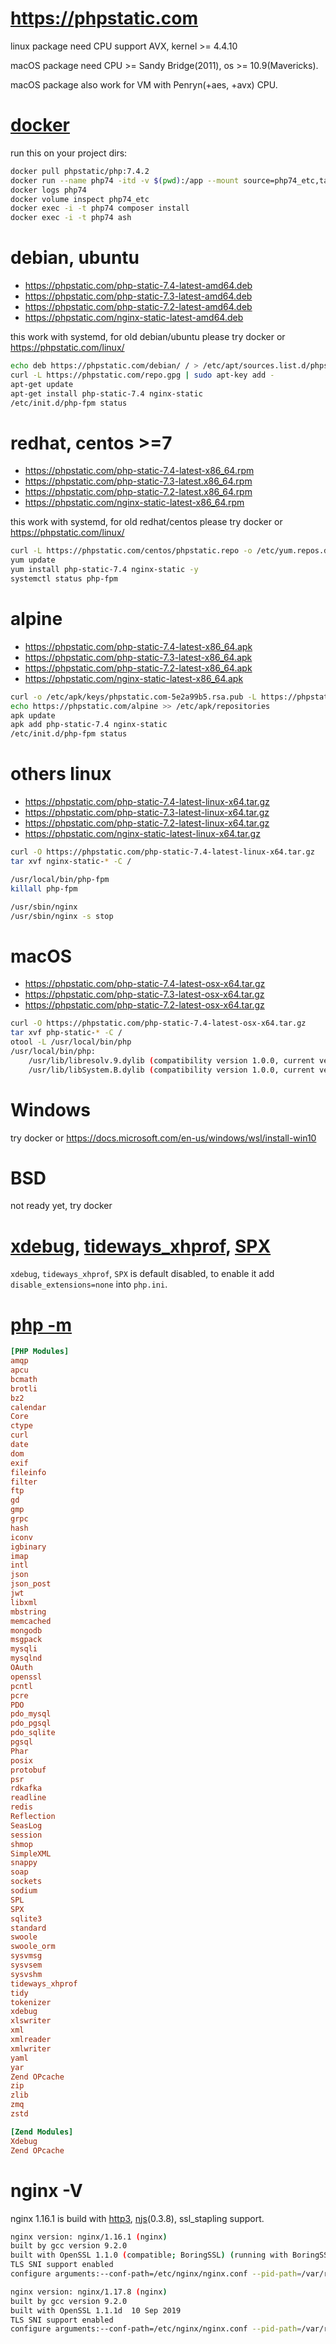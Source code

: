 # https://phpstatic.com

linux package need  CPU support AVX,  kernel >= 4.4.10

macOS package need CPU >= Sandy Bridge(2011), os >= 10.9(Mavericks).

macOS package also work for VM with Penryn(+aes, +avx) CPU.


# [docker](https://hub.docker.com/r/phpstatic/php)

run this on your project dirs:

```sh
docker pull phpstatic/php:7.4.2
docker run --name php74 -itd -v $(pwd):/app --mount source=php74_etc,target=/usr/local/etc/php phpstatic/php:7.4.2
docker logs php74
docker volume inspect php74_etc
docker exec -i -t php74 composer install
docker exec -i -t php74 ash
```

# debian, ubuntu 

* https://phpstatic.com/php-static-7.4-latest-amd64.deb
* https://phpstatic.com/php-static-7.3-latest-amd64.deb
* https://phpstatic.com/php-static-7.2-latest-amd64.deb
* https://phpstatic.com/nginx-static-latest-amd64.deb

this work with systemd,  for old debian/ubuntu please try docker or https://phpstatic.com/linux/

```sh
echo deb https://phpstatic.com/debian/ / > /etc/apt/sources.list.d/phpstatic.list
curl -L https://phpstatic.com/repo.gpg | sudo apt-key add -
apt-get update
apt-get install php-static-7.4 nginx-static
/etc/init.d/php-fpm status
```
# redhat, centos >=7

* https://phpstatic.com/php-static-7.4-latest-x86_64.rpm
* https://phpstatic.com/php-static-7.3-latest.x86_64.rpm
* https://phpstatic.com/php-static-7.2-latest.x86_64.rpm
* https://phpstatic.com/nginx-static-latest-x86_64.rpm


this work with systemd,  for old redhat/centos please try docker or https://phpstatic.com/linux/

```sh
curl -L https://phpstatic.com/centos/phpstatic.repo -o /etc/yum.repos.d/phpstatic.repo
yum update
yum install php-static-7.4 nginx-static -y 
systemctl status php-fpm
```

# alpine 

* https://phpstatic.com/php-static-7.4-latest-x86_64.apk
* https://phpstatic.com/php-static-7.3-latest-x86_64.apk
* https://phpstatic.com/php-static-7.2-latest-x86_64.apk
* https://phpstatic.com/nginx-static-latest-x86_64.apk

```sh
curl -o /etc/apk/keys/phpstatic.com-5e2a99b5.rsa.pub -L https://phpstatic.com/alpine/phpstatic.com-5e2a99b5.rsa.pub
echo https://phpstatic.com/alpine >> /etc/apk/repositories
apk update
apk add php-static-7.4 nginx-static 
/etc/init.d/php-fpm status
```

# others linux

* https://phpstatic.com/php-static-7.4-latest-linux-x64.tar.gz
* https://phpstatic.com/php-static-7.3-latest-linux-x64.tar.gz
* https://phpstatic.com/php-static-7.2-latest-linux-x64.tar.gz
* https://phpstatic.com/nginx-static-latest-linux-x64.tar.gz


```sh
curl -O https://phpstatic.com/php-static-7.4-latest-linux-x64.tar.gz
tar xvf nginx-static-* -C /

/usr/local/bin/php-fpm
killall php-fpm

/usr/sbin/nginx
/usr/sbin/nginx -s stop
```


# macOS

* https://phpstatic.com/php-static-7.4-latest-osx-x64.tar.gz
* https://phpstatic.com/php-static-7.3-latest-osx-x64.tar.gz
* https://phpstatic.com/php-static-7.2-latest-osx-x64.tar.gz

```sh
curl -O https://phpstatic.com/php-static-7.4-latest-osx-x64.tar.gz
tar xvf php-static-* -C /
otool -L /usr/local/bin/php
/usr/local/bin/php:
	/usr/lib/libresolv.9.dylib (compatibility version 1.0.0, current version 1.0.0)
	/usr/lib/libSystem.B.dylib (compatibility version 1.0.0, current version 1252.250.1)
```

# Windows 

try docker or https://docs.microsoft.com/en-us/windows/wsl/install-win10 


# BSD

not ready yet, try docker 

# [xdebug](https://github.com/xdebug/xdebug), [tideways_xhprof](https://github.com/tideways/php-xhprof-extension.git), [SPX](https://github.com/NoiseByNorthwest/php-spx.git)

`xdebug`, `tideways_xhprof`, `SPX` is default disabled, to enable it add `disable_extensions=none` into `php.ini`.

# [php -m](https://phpstatic.com/phpinfo.html)
```ini
[PHP Modules]
amqp
apcu
bcmath
brotli
bz2
calendar
Core
ctype
curl
date
dom
exif
fileinfo
filter
ftp
gd
gmp
grpc
hash
iconv
igbinary
imap
intl
json
json_post
jwt
libxml
mbstring
memcached
mongodb
msgpack
mysqli
mysqlnd
OAuth
openssl
pcntl
pcre
PDO
pdo_mysql
pdo_pgsql
pdo_sqlite
pgsql
Phar
posix
protobuf
psr
rdkafka
readline
redis
Reflection
SeasLog
session
shmop
SimpleXML
snappy
soap
sockets
sodium
SPL
SPX
sqlite3
standard
swoole
swoole_orm
sysvmsg
sysvsem
sysvshm
tideways_xhprof
tidy
tokenizer
xdebug
xlswriter
xml
xmlreader
xmlwriter
yaml
yar
Zend OPcache
zip
zlib
zmq
zstd

[Zend Modules]
Xdebug
Zend OPcache

```

# nginx -V

nginx 1.16.1 is build with [http3](https://en.wikipedia.org/wiki/HTTP/3), [njs](https://github.com/nginx/njs.git)(0.3.8), ssl_stapling support. 

```sh
nginx version: nginx/1.16.1 (nginx)
built by gcc version 9.2.0
built with OpenSSL 1.1.0 (compatible; BoringSSL) (running with BoringSSL)
TLS SNI support enabled
configure arguments:--conf-path=/etc/nginx/nginx.conf --pid-path=/var/run/nginx.pid --lock-path=/var/lock/nginx.lock --user=www-data --group=www-data --without-select_module --with-poll_module --with-file-aio --with-threads --with-http_ssl_module --with-http_v2_module --with-http_realip_module --with-http_sub_module --with-http_stub_status_module --with-http_geoip_module --with-http_slice_module --with-http_gunzip_module --with-http_gzip_static_module --with-http_auth_request_module --with-http_secure_link_module --with-stream --with-stream_ssl_module --with-stream_geoip_module --with-stream_ssl_preread_module --with-stream_realip_module --with-pcre --with-pcre-jit --with-openssl --with-zlib --with-zlib-asm=pentiumpro --with-libatomic --with-http_addition_module --without-http_uwsgi_module --with-mail --with-mail_ssl_module --with-http_mp4_module --with-http_flv_module --add-module=devel_kit --add-module=dav --with-http_dav_module --add-module=brotli --add-module=zstd --add-module=substitutions_filter --add-module=headers-more --add-module=h264_streaming --add-module=vod --add-module=flv --add-module=dynamic_limit_req --add-module=slice --add-module=njs/nginx --add-module=vts --add-module=websockify --with-http_v3_module --with-openssl --with-quiche

nginx version: nginx/1.17.8 (nginx)
built by gcc version 9.2.0
built with OpenSSL 1.1.1d  10 Sep 2019
TLS SNI support enabled
configure arguments:--conf-path=/etc/nginx/nginx.conf --pid-path=/var/run/nginx.pid --lock-path=/var/lock/nginx.lock --user=www-data --group=www-data --without-select_module --with-poll_module --with-file-aio --with-threads --with-http_ssl_module --with-http_v2_module --with-http_realip_module --with-http_sub_module --with-http_stub_status_module --with-http_geoip_module --with-http_slice_module --with-http_gunzip_module --with-http_gzip_static_module --with-http_auth_request_module --with-http_secure_link_module --with-stream --with-stream_ssl_module --with-stream_geoip_module --with-stream_ssl_preread_module --with-stream_realip_module --with-pcre --with-pcre-jit --with-openssl --with-zlib --with-zlib-asm=pentiumpro --with-libatomic --with-http_addition_module --without-http_uwsgi_module --with-mail --with-mail_ssl_module --with-http_mp4_module --with-http_flv_module --add-module=devel_kit --add-module=dav --with-http_dav_module --add-module=brotli --add-module=zstd --add-module=substitutions_filter --add-module=headers-more --add-module=h264_streaming --add-module=vod --add-module=flv --add-module=upload --add-module=dynamic_limit_req --add-module=slice --add-module=njs/nginx --add-module=vts --add-module=websockify
```
